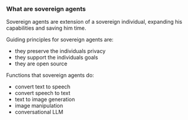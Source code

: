 ### What are sovereign agents
Sovereign agents are extension of a sovereign individual, expanding his capabilities and saving him time.

Guiding principles for sovereign agents are:
- they preserve the individuals privacy
- they support the individuals goals
- they are open source

Functions that sovereign agents do:
- convert text to speech
- convert speech to text
- text to image generation
- image manipulation
- conversational LLM

